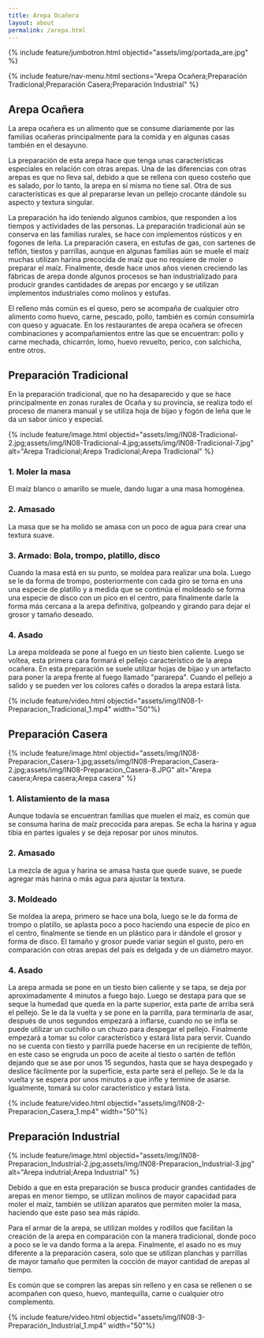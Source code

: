 ```yaml
---
title: Arepa Ocañera
layout: about
permalink: /arepa.html
---
```


{% include feature/jumbotron.html objectid="assets/img/portada_are.jpg" %}

{% include feature/nav-menu.html sections="Arepa Ocañera;Preparación Tradicional;Preparación Casera;Preparación Industrial" %}

## Arepa Ocañera

La arepa ocañera es un alimento que se consume diariamente por las familias ocañeras principalmente para la comida y en algunas casas también en el desayuno.

La preparación de esta arepa hace que tenga unas características especiales en relación con otras arepas. Una de las diferencias con otras arepas es que no lleva sal, debido a que se rellena con queso costeño que es salado, por lo tanto, la arepa en sí misma no tiene sal. Otra de sus características es que al prepararse levan un pellejo crocante dándole su aspecto y textura singular.

La preparación ha ido teniendo algunos cambios, que responden a los tiempos y actividades de las personas. La preparación tradicional aún se conserva en las familias rurales, se hace con implementos rústicos y en fogones de leña. La preparación casera, en estufas de gas, con sartenes de teflón, tiestos y parrillas, aunque en algunas familias aún se muele el maíz muchas utilizan harina precocida de maíz que no requiere de moler o preparar el maíz. Finalmente, desde hace unos años vienen creciendo las fábricas de arepa donde algunos procesos se han industrializado para producir grandes cantidades de arepas por encargo y se utilizan implementos industriales como molinos y estufas. 

El relleno más común es el queso, pero se acompaña de cualquier otro alimento como huevo, carne, pescado, pollo, también es común consumirla con queso y aguacate. En los restaurantes de arepa ocañera se ofrecen combinaciones y acompañamientos entre las que se encuentran: pollo y carne mechada, chicarrón, lomo, huevo revuelto, perico, con salchicha, entre otros.

## Preparación Tradicional
En la preparación tradicional, que no ha desaparecido y que se hace principalmente en zonas rurales de Ocaña y su provincia, se realiza todo el proceso de manera manual y se utiliza hoja de bijao y fogón de leña que le da un sabor único y especial.

{% include feature/image.html objectid="assets/img/IN08-Tradicional-2.jpg;assets/img/IN08-Tradicional-4.jpg;assets/img/IN08-Tradicional-7.jpg" alt="Arepa Tradicional;Arepa Tradicional;Arepa Tradicional" %}

### 1.  Moler la masa

El maíz blanco o amarillo se muele, dando lugar a una masa homogénea.

### 2.  Amasado

La masa que se ha molido se amasa con un poco de agua para crear una textura suave.

### 3.  Armado: Bola, trompo, platillo, disco

Cuando la masa está en su punto, se moldea para realizar una bola. Luego se le da forma de trompo, posteriormente con cada giro se torna en una una especie de platillo y a medida que se continúa el moldeado se forma una especie de disco con un pico en el centro, para finalmente darle la forma más cercana a la arepa definitiva, golpeando y girando para dejar el grosor y tamaño deseado.

### 4. Asado

La arepa moldeada se pone al fuego en un tiesto bien caliente. Luego se voltea, esta primera cara formará el pellejo característico de la arepa ocañera. En esta preparación se suele utilizar hojas de bijao y un artefacto para poner la arepa frente al fuego llamado "pararepa". Cuando el pellejo a salido y se pueden ver los colores cafés o dorados la arepa estará lista.

{% include feature/video.html objectid="assets/img/IN08-1-Preparacion_Tradicional_1.mp4" width="50"%}

## Preparación Casera

{% include feature/image.html objectid="assets/img/IN08-Preparacion_Casera-1.jpg;assets/img/IN08-Preparacion_Casera-2.jpg;assets/img/IN08-Preparacion_Casera-8.JPG"  alt="Arepa casera;Arepa casera;Arepa casera" %}

### 1.  Alistamiento de la masa

Aunque todavía se encuentran familias que muelen el maíz, es común que se consuma harina de maíz precocida para arepas. Se echa la harina y agua tibia en partes iguales y se deja reposar por unos minutos.

### 2. Amasado

La mezcla de agua y harina se amasa hasta que quede suave, se puede agregar más harina o más agua para ajustar la textura.

### 3.  Moldeado

Se moldea la arepa, primero se hace una bola, luego se le da forma de trompo o platillo, se aplasta poco a poco haciendo una especie de pico en el centro, finalmente se tiende en un plástico para ir dándole el grosor y forma de disco. El tamaño y grosor puede variar según el gusto, pero en comparación con otras arepas del país es delgada y de un diámetro mayor.

### 4.	Asado

La arepa armada se pone en un tiesto bien caliente y se tapa, se deja por aproximadamente 4 minutos a fuego bajo. Luego se destapa para que se seque la humedad que queda en la parte superior, esta parte de arriba será el pellejo. Se le da la vuelta y se pone en la parrilla, para terminarla de asar, después de unos segundos empezará a inflarse, cuando no se infla se puede utilizar un cuchillo o un chuzo para despegar el pellejo.
Finalmente empezará a tomar su color característico y estará lista para servir.
Cuando no se cuenta con tiesto y parrilla puede hacerse en un recipiente de teflón, en este caso se engruda un poco de aceite al tiesto o sartén de teflón dejando que se ase por unos 15 segundos, hasta que se haya despegado y deslice fácilmente por la superficie, esta parte será el pellejo. Se le da la vuelta y se espera por unos minutos a que infle y termine de asarse. Igualmente, tomará su color característico y estará lista.

{% include feature/video.html objectid="assets/img/IN08-2-Preparacion_Casera_1.mp4" width="50"%}

## Preparación Industrial

{% include feature/image.html objectid="assets/img/IN08-Preparacion_Industrial-2.jpg;assets/img/IN08-Preparacion_Industrial-3.jpg" alt="Arepa indutrial;Arepa Industrial" %}

Debido a que en esta preparación se busca producir grandes cantidades de arepas en menor tiempo, se utilizan molinos de mayor capacidad para moler el maíz, también se utilizan aparatos que permiten moler la masa, haciendo que este paso sea más rápido.

Para el armar de la arepa, se utilizan moldes y rodillos que facilitan la creación de la arepa en comparación con la manera tradicional, donde poco a poco se le va dando forma a la arepa. 
Finalmente, el asado no es muy diferente a la preparación casera, solo que se utilizan planchas y parrillas de mayor tamaño que permiten la cocción de mayor cantidad de arepas al tiempo. 

Es común que se compren las arepas sin relleno y en casa se rellenen o se acompañen con queso, huevo, mantequilla, carne o cualquier otro complemento.

{% include feature/video.html objectid="assets/img/IN08-3-Preparación_Industrial_1.mp4" width="50"%}

